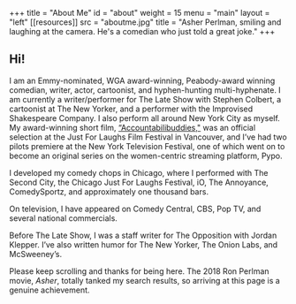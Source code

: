 +++
title = "About Me"
id = "about"
weight = 15
menu = "main"
layout = "left"
[[resources]]
  src = "aboutme.jpg"
  title = "Asher Perlman, smiling and laughing at the camera. He's a comedian who just told a great joke."
+++

## Hi!

I am an Emmy-nominated, WGA award-winning, Peabody-award winning comedian, writer, actor, cartoonist, and hyphen-hunting multi-hyphenate. I am currently a writer/performer for The Late Show with Stephen Colbert, a cartoonist at The New Yorker, and a performer with the Improvised Shakespeare Company. I also perform all around New York City as myself. My award-winning short film, [“Accountabilibuddies,"](https://vimeo.com/334507378) was an official selection at the Just For Laughs Film Festival in Vancouver, and I’ve had two pilots premiere at the New York Television Festival, one of which went on to become an original series on the women-centric streaming platform, Pypo.

I developed my comedy chops in Chicago, where I performed with The Second City, the Chicago Just For Laughs Festival, iO, The Annoyance, ComedySportz, and approximately one thousand bars.

On television, I have appeared on Comedy Central, CBS, Pop TV, and several national commercials.

Before The Late Show, I was a staff writer for The Opposition with Jordan Klepper. I’ve also written humor for The New Yorker, The Onion Labs, and McSweeney’s.

Please keep scrolling and thanks for being here. The 2018 Ron Perlman movie, *Asher*, totally tanked my search results, so arriving at this page is a genuine achievement.